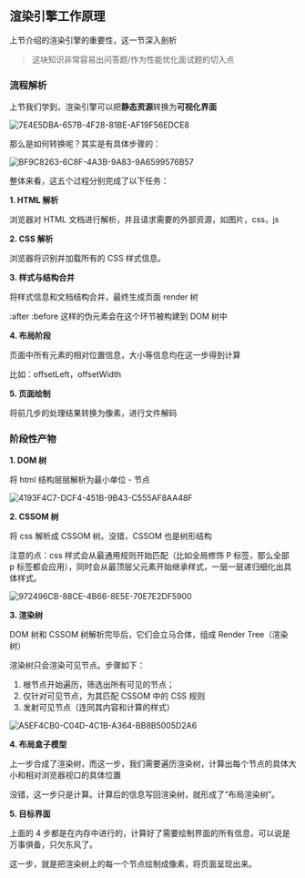 ## 渲染引擎工作原理

上节介绍的渲染引擎的重要性，这一节深入剖析

> 这块知识非常容易出问答题/作为性能优化面试题的切入点

### 流程解析

上节我们学到，渲染引擎可以把**静态资源**转换为**可视化界面**

![7E4E5DBA-657B-4F28-81BE-AF19F56EDCE8](/assets/7E4E5DBA-657B-4F28-81BE-AF19F56EDCE8.png)

那么是如何转换呢？其实是有具体步骤的：

![BF9C8263-6C8F-4A3B-9A83-9A6599576B57](/assets/BF9C8263-6C8F-4A3B-9A83-9A6599576B57.png)

整体来看，这五个过程分别完成了以下任务：

**1. HTML 解析**

浏览器对 HTML 文档进行解析，并且请求需要的外部资源，如图片，css，js

**2. CSS 解析**

浏览器将识别并加载所有的 CSS 样式信息。

**3. 样式与结构合并**

将样式信息和文档结构合并，最终生成页面 render 树

:after :before 这样的伪元素会在这个环节被构建到 DOM 树中

**4. 布局阶段**

页面中所有元素的相对位置信息，大小等信息均在这一步得到计算

比如：offsetLeft，offsetWidth

**5. 页面绘制**

将前几步的处理结果转换为像素，进行文件解码

### 阶段性产物

**1. DOM 树**

将 html 结构层层解析为最小单位 - 节点

![4193F4C7-DCF4-451B-9B43-C555AF8AA48F](/assets/4193F4C7-DCF4-451B-9B43-C555AF8AA48F.jpg)

**2. CSSOM 树**

将 css 解析成 CSSOM 树。没错，CSSOM 也是树形结构

注意的点：css 样式会从最通用规则开始匹配（比如全局修饰 P 标签，那么全部 p 标签都会应用），同时会从最顶层父元素开始继承样式，一层一层递归细化出具体样式。

![972496CB-88CE-4B66-8E5E-70E7E2DF5900](/assets/972496CB-88CE-4B66-8E5E-70E7E2DF5900.jpg)

**3. 渲染树**

DOM 树和 CSSOM 树解析完毕后，它们会立马合体，组成 Render Tree（渲染树）

渲染树只会渲染可见节点。步骤如下：

1. 根节点开始遍历，筛选出所有可见的节点；
2. 仅针对可见节点，为其匹配 CSSOM 中的 CSS 规则
3. 发射可见节点（连同其内容和计算的样式）

![A5EF4CB0-C04D-4C1B-A364-BB8B5005D2A6](/assets/A5EF4CB0-C04D-4C1B-A364-BB8B5005D2A6.jpg)

**4. 布局盒子模型**

上一步合成了渲染树，而这一步，我们需要遍历渲染树，计算出每个节点的具体大小和相对浏览器视口的具体位置

没错，这一步只是计算。计算后的信息写回渲染树，就形成了“布局渲染树”。

**5. 目标界面**

上面的 4 步都是在内存中进行的，计算好了需要绘制界面的所有信息，可以说是万事俱备，只欠东风了。

这一步，就是把渲染树上的每一个节点绘制成像素，将页面呈现出来。
